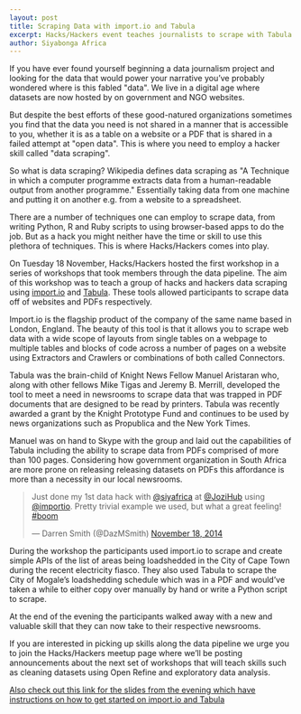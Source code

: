 ```yaml
---
layout: post
title: Scraping Data with import.io and Tabula
excerpt: Hacks/Hackers event teaches journalists to scrape with Tabula and import.io
author: Siyabonga Africa
---
```


If you have ever found yourself beginning a data journalism project and looking for the data that would power your narrative you’ve probably wondered where is this fabled "data". We live in a digital age where datasets are now hosted by on government and NGO websites. 

But despite the best efforts of these good-natured organizations sometimes you find that the data you need is not shared in a manner that is accessible to you, whether it is as a table on a website or a PDF that is shared in a failed attempt at "open data". This is where you need to employ a hacker skill called "data scraping".

So what is data scraping? Wikipedia defines data scraping as "A Technique in which a computer programme extracts data from a human-readable output from another programme." Essentially taking data from one machine and putting it on another e.g. from a website to a spreadsheet.

There are a number of techniques one can employ to scrape data, from writing Python, R and Ruby scripts to using browser-based apps to do the job. But as a hack you might neither have the time or skill to use this plethora of techniques. This is where Hacks/Hackers comes into play.

On Tuesday 18 November, Hacks/Hackers hosted the first workshop in a series of workshops that took members through the data pipeline. The aim of this workshop was to teach a group of hacks and hackers data scraping using [import.io](https://import.io/) and [Tabula](http://tabula.technology/). These tools allowed participants to scrape data off of websites and PDFs respectively.

Import.io is the flagship product of the company of the same name based in London, England. The beauty of this tool is that it allows you to scrape web data with a wide scope of layouts from single tables on a webpage to multiple tables and blocks of code across a number of pages on a website using Extractors and Crawlers or combinations of both called Connectors.

Tabula was the brain-child of Knight News Fellow Manuel Aristaran who, along with other fellows Mike Tigas and Jeremy B. Merrill, developed the tool to meet a need in newsrooms to scrape data that was trapped in PDF documents that are designed to be read by printers. Tabula was recently awarded a grant by the Knight Prototype Fund and continues to be used by news organizations such as Propublica and the New York Times.

Manuel was on hand to Skype with the group and laid out the capabilities of Tabula including the ability to scrape data from PDFs comprised of more than 100 pages. Considering how government organization in South Africa are more prone on releasing releasing datasets on PDFs this affordance is more than a necessity in our local newsrooms.

<blockquote class="twitter-tweet" lang="en"><p>Just done my 1st data hack with <a href="https://twitter.com/siyafrica">@siyafrica</a> at <a href="https://twitter.com/JoziHub">@JoziHub</a> using <a href="https://twitter.com/importio">@importio</a>. Pretty trivial example we used, but what a great feeling! <a href="https://twitter.com/hashtag/boom?src=hash">#boom</a></p>&mdash; Darren Smith (@DazMSmith) <a href="https://twitter.com/DazMSmith/status/534771927588831232">November 18, 2014</a></blockquote>
<script async src="//platform.twitter.com/widgets.js" charset="utf-8"></script>

During the workshop the participants used import.io to scrape and create simple APIs of the list of areas being loadshedded in the City of Cape Town during the recent electricity fiasco. They also used Tabula to scrape the City of Mogale’s loadshedding schedule which was in a PDF and would’ve taken a while to either copy over manually by hand or write a Python script to scrape.

At the end of the evening the participants walked away with a new and valuable skill that they can now take to their respective newsrooms. 

If you are interested in picking up skills along the data pipeline we urge you to join the Hacks/Hackers meetup page where we’ll be posting announcements about the next set of workshops that will teach skills such as cleaning datasets using Open Refine and exploratory data analysis.

[Also check out this link for the slides from the evening which have instructions on how to get started on import.io and Tabula](https://docs.google.com/presentation/d/1vqRBhq_7WWqvAn0pTNjqoNZeWhxcbrj09u-jIHxTqqM/pub?start=false&loop=false&delayms=3000)
